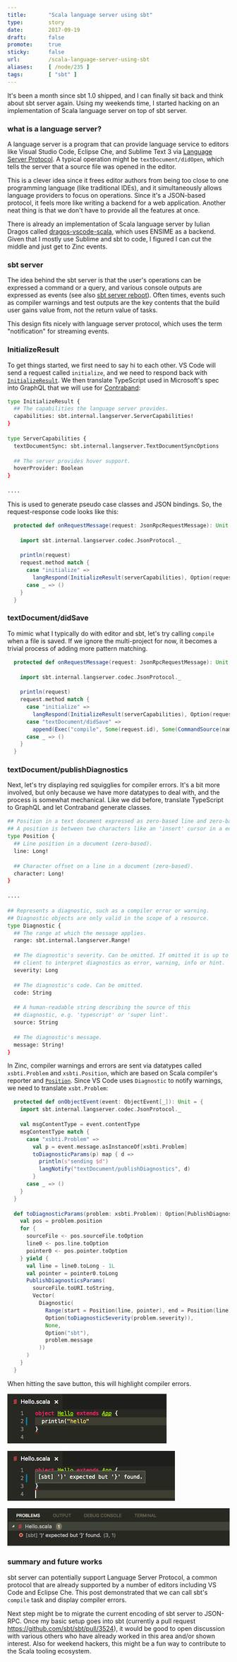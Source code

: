 ```yaml
---
title:       "Scala language server using sbt"
type:        story
date:        2017-09-19
draft:       false
promote:     true
sticky:      false
url:         /scala-language-server-using-sbt
aliases:     [ /node/235 ]
tags:        [ "sbt" ]
---
```


It's been a month since sbt 1.0 shipped, and I can finally sit back and think about sbt server again. Using my weekends time, I started hacking on an implementation of Scala language server on top of sbt server.

### what is a language server?

A language server is a program that can provide language service to editors like Visual Studio Code, Eclipse Che, and Sublime Text 3 via [Language Server Protocol](https://github.com/Microsoft/language-server-protocol). A typical operation might be `textDocument/didOpen`, which tells the server that a source file was opened in the editor.

This is a clever idea since it frees editor authors from being too close to one programming language (like traditional IDEs), and it simultaneously allows language providers to focus on operations. Since it's a JSON-based protocol, it feels more like writing a backend for a web application. Another neat thing is that we don't have to provide all the features at once.

There is already an implementation of Scala language server by Iulian Dragos called [dragos-vscode-scala](https://github.com/dragos/dragos-vscode-scala), which uses ENSIME as a backend. Given that I mostly use Sublime and sbt to code, I figured I can cut the middle and just get to Zinc events.

### sbt server

The idea behind the sbt server is that the user's operations can be expressed a command or a query, and various console outputs are expressed as events (see also [sbt server reboot](http://eed3si9n.com/sbt-server-reboot)). Often times, events such as compiler warnings and test outputs are the key contents that the build user gains value from, not the return value of tasks.

This design fits nicely with language server protocol, which uses the term "notification" for streaming events.

### InitializeResult

To get things started, we first need to say hi to each other. VS Code will send a request called `initialize`, and we need to respond back with [`InitializeResult`](https://github.com/Microsoft/language-server-protocol/blob/master/versions/protocol-2-x.md#initialize). We then translate TypeScript used in Microsoft's spec into GraphQL that we will use for [Contraband](http://www.scala-sbt.org/contraband/):

```bash
type InitializeResult {
  ## The capabilities the language server provides.
  capabilities: sbt.internal.langserver.ServerCapabilities!
}

type ServerCapabilities {
  textDocumentSync: sbt.internal.langserver.TextDocumentSyncOptions

  ## The server provides hover support.
  hoverProvider: Boolean
}

....
```

This is used to generate pseudo case classes and JSON bindings. So, the request-response code looks like this:

```scala
  protected def onRequestMessage(request: JsonRpcRequestMessage): Unit = {

    import sbt.internal.langserver.codec.JsonProtocol._

    println(request)
    request.method match {
      case "initialize" =>
        langRespond(InitializeResult(serverCapabilities), Option(request.id))
      case _ => ()
    }
  }
```

### textDocument/didSave

To mimic what I typically do with editor and sbt, let's try calling `compile` when a file is saved. If we ignore the multi-project for now, it becomes a trivial process of adding more pattern matching.

```scala
  protected def onRequestMessage(request: JsonRpcRequestMessage): Unit = {

    import sbt.internal.langserver.codec.JsonProtocol._

    println(request)
    request.method match {
      case "initialize" =>
        langRespond(InitializeResult(serverCapabilities), Option(request.id))
      case "textDocument/didSave" =>
        append(Exec("compile", Some(request.id), Some(CommandSource(name))))
      case _ => ()
    }
  }
```

### textDocument/publishDiagnostics

Next, let's try displaying red squigglies for compiler errors. It's a bit more involved, but only because we have more datatypes to deal with, and the process is somewhat mechanical. Like we did before, translate TypeScript to GraphQL and let Contraband generate classes.

```bash
## Position in a text document expressed as zero-based line and zero-based character offset.
## A position is between two characters like an 'insert' cursor in a editor.
type Position {
  ## Line position in a document (zero-based).
  line: Long!

  ## Character offset on a line in a document (zero-based).
  character: Long!
}

....

## Represents a diagnostic, such as a compiler error or warning.
## Diagnostic objects are only valid in the scope of a resource.
type Diagnostic {
  ## The range at which the message applies.
  range: sbt.internal.langserver.Range!

  ## The diagnostic's severity. Can be omitted. If omitted it is up to the
  ## client to interpret diagnostics as error, warning, info or hint.
  severity: Long

  ## The diagnostic's code. Can be omitted.
  code: String

  ## A human-readable string describing the source of this
  ## diagnostic, e.g. 'typescript' or 'super lint'.
  source: String

  ## The diagnostic's message.
  message: String!
}
```

In Zinc, compiler warnings and errors are sent via datatypes called `xsbti.Problem` and `xsbti.Position`, which are based on Scala compiler's reporter and [`Position`](http://www.scala-lang.org/api/2.12.3/scala-reflect/scala/reflect/api/Position.html). Since VS Code uses `Diagnostic` to notify warnings, we need to translate `xsbt.Problem`:

```scala
  protected def onObjectEvent(event: ObjectEvent[_]): Unit = {
    import sbt.internal.langserver.codec.JsonProtocol._

    val msgContentType = event.contentType
    msgContentType match {
      case "xsbti.Problem" =>
        val p = event.message.asInstanceOf[xsbti.Problem]
        toDiagnosticParams(p) map { d =>
          println(s"sending $d")
          langNotify("textDocument/publishDiagnostics", d)
        }
      case _ => ()
    }
  }

  def toDiagnosticParams(problem: xsbti.Problem): Option[PublishDiagnosticsParams] = {
    val pos = problem.position
    for {
      sourceFile <- pos.sourceFile.toOption
      line0 <- pos.line.toOption
      pointer0 <- pos.pointer.toOption
    } yield {
      val line = line0.toLong - 1L
      val pointer = pointer0.toLong
      PublishDiagnosticsParams(
        sourceFile.toURI.toString,
        Vector(
          Diagnostic(
            Range(start = Position(line, pointer), end = Position(line, pointer + 1)),
            Option(toDiagnosticSeverity(problem.severity)),
            None,
            Option("sbt"),
            problem.message
          ))
      )
    }
  }
```

When hitting the save button, this will highlight compiler errors.

![image1](/images/lsp0.png)

![image2](/images/lsp1.png)

![image3](/images/lsp2.png)

### summary and future works

sbt server can potentially support Language Server Protocol, a common protocol that are already supported by a number of editors including VS Code and Eclipse Che. This post demonstrated that we can call sbt's `compile` task and display compiler errors.

Next step might be to migrate the current encoding of sbt server to JSON-RPC. Once my basic setup goes into sbt (currently a pull request https://github.com/sbt/sbt/pull/3524), it would be good to open discussion with various others who have already worked in this area and/or shown interest. Also for weekend hackers, this might be a fun way to contribute to the Scala tooling ecosystem.
